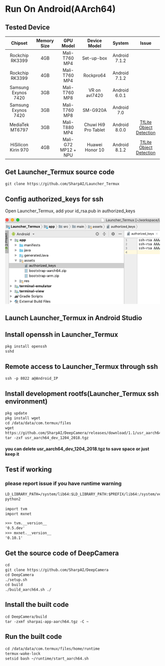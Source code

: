 # Run On Android(AArch64)
## Tested Device
|Chipset|Memory Size|GPU Model|Device Model|System|Issue|
|:-----:|:---------:|:-------:|:----------:|:----:|:---:|
|Rockchip RK3399|4GB|Mali-T760 MP4|Set-up-box|Android 7.1.2||
|Rockchip RK3399|4GB|Mali-T760 MP4|Rockpro64|Android 7.1.2||
|Samsung Exynos 7420|3GB|Mali-T760 MP8|VR on avl7420|Android 6.0.1||
|Samsung Exynos 7420|3GB|Mali-T760 MP8|SM-G920A|Android 7.0||
|MediaTek MT6797|3GB|Mali-T880 MP4|Chuwi Hi9 Pro Tablet|Android 8.0.0|[TfLite Object Detection](https://github.com/SharpAI/DeepCamera/issues/19)|
|HiSilicon Kirin 970|4GB|Mali-G72 MP12 + NPU|Huawei Honor 10|Android 8.1.2|[TfLite Object Detection](https://github.com/SharpAI/DeepCamera/issues/19)|

## Get Launcher_Termux source code
```
git clone https://github.com/SharpAI/Launcher_Termux
```

## Config authorized_keys for ssh
Open Launcher_Termux, add your id_rsa.pub in authorized_keys

![add authorized keys](../screenshots/add_authorized_keys.png)

## Launch Launcher_Termux in Android Studio

## Install openssh in Launcher_Termux

```
pkg install openssh
sshd
```

## Remote access to Launcher_Termux through ssh

```
ssh -p 8022 a@Android_IP
```

## Install development rootfs(Launcher_Termux ssh environment)

```
pkg update
pkg install wget
cd /data/data/com.termux/files
wget https://github.com/SharpAI/DeepCamera/releases/download/1.1/usr_aarch64_dev_1204_2018.tgz
tar -zxf usr_aarch64_dev_1204_2018.tgz
```
#### you can delete usr_aarch64_dev_1204_2018.tgz to save space or just keep it

## Test if working

### please report issue if you have runtime warning
```
LD_LIBRARY_PATH=/system/lib64:$LD_LIBRARY_PATH:$PREFIX/lib64:/system/vendor/lib64/egl:/system/vendor/lib64 python2

import tvm
import mxnet
```
```
>>> tvm.__version__
'0.5.dev'
>>> mxnet.__version__
'0.10.1'
```
## Get the source code of DeepCamera
```
cd
git clone https://github.com/SharpAI/DeepCamera
cd DeepCamera
./setup.sh
cd build
./build_aarch64.sh ./
```

## Install the built code

```
cd DeepCamera/build
tar -zxmf sharpai-app-aarch64.tgz -C ~
```

## Run the built code

```
cd /data/data/com.termux/files/home/runtime
termux-wake-lock
setsid bash ~/runtime/start_aarch64.sh
```
